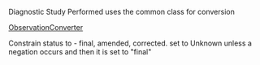 Diagnostic Study Performed uses the common class for conversion 

[ObservationConverter](ObservationCommon.md)

Constrain status to -  final, amended, corrected. set to Unknown unless a negation occurs and then it is set to "final"